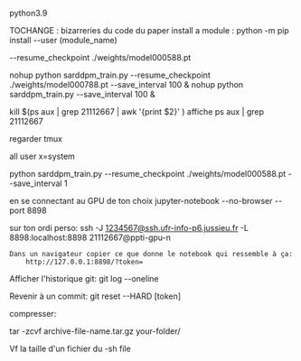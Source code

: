 python3.9

TOCHANGE : bizarreries du code du paper
install a module : 
python -m pip install --user (module_name)

--resume_checkpoint ./weights/model000588.pt

nohup python sarddpm_train.py --resume_checkpoint ./weights/model000788.pt --save_interval 100 &
nohup python sarddpm_train.py --save_interval 100 &

kill $(ps aux | grep 21112667 | awk '{print $2}' )
affiche
ps aux | grep 21112667

regarder tmux

all user x=system

python sarddpm_train.py --resume_checkpoint ./weights/model000588.pt --save_interval 1

en se connectant au GPU de ton choix
    jupyter-notebook --no-browser --port 8898

sur ton ordi perso: 
        ssh -J 1234567@ssh.ufr-info-p6.jussieu.fr -L 8898:localhost:8898 21112667@ppti-gpu-n

    Dans un navigateur copier ce que donne le notebook qui ressemble à ça:
        http://127.0.0.1:8898/?token=

Afficher l'historique git:
git log --oneline

Revenir à un commit:
git reset --HARD [token]

compresser:

tar -zcvf archive-file-name.tar.gz your-folder/


Vf la taille d'un fichier
du -sh file
